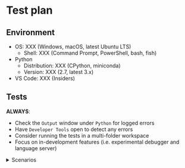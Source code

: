# Test plan

## Environment

- OS: XXX (Windows, macOS, latest Ubuntu LTS)
  - Shell: XXX (Command Prompt, PowerShell, bash, fish)
- Python
  - Distribution: XXX (CPython, miniconda)
  - Version: XXX (2.7, latest 3.x)
- VS Code: XXX (Insiders)

## Tests

**ALWAYS**:
- Check the `Output` window under `Python` for logged errors
- Have `Developer Tools` open to detect any errors
- Consider running the tests in a multi-folder workspace
- Focus on in-development features (i.e. experimental debugger and language server)

<details>
  <summary>Scenarios</summary>

### [Environment](https://code.visualstudio.com/docs/python/environments)
#### Interpreters

- [ ] Interpreter is [shown in the status bar](https://code.visualstudio.com/docs/python/environments#_choosing-an-environment)
- [ ] An interpreter can be manually specified using the [`Select Interpreter` command](https://code.visualstudio.com/docs/python/environments#_choosing-an-environment)
- [ ] Detected system-installed interpreters
- [ ] Detected an Anaconda installation
- [ ] (Linux/macOS) Detected all interpreters installed w/ [pyenv](https://github.com/pyenv/pyenv) detected
- [ ] [`"python.pythonPath"`](https://code.visualstudio.com/docs/python/environments#_manually-specifying-an-interpreter) triggers an update in the status bar
- [ ] `Run Python File in Terminal`
- [ ] `Run Selection/Line in Python Terminal`
  - [ ] Right-click
  - [ ] Command
  - [ ] `Shift+Enter`

#### Virtual environments

**ALWAYS**:
- Use the latest version of Anaconda
- Realize that `conda` is slow
- Create an environment with a space in their path somewhere as well as upper and lowercase characters
- Make sure that you do not have `python.pythonPath` specified in your `settings.json` when testing automatic detection
- Do note that the `Select Interpreter` drop-down window scrolls

- [ ] Detected a single virtual environment at the top-level of the workspace folder on Mac when when `python` command points to default Mac Python installation or `python` command fails in the terminal.
  - [ ] Appropriate suffix label specified in status bar (e.g. `(venv)`)
- [ ] Detected a single virtual environment at the top-level of the workspace folder on Windows when `python` fails in the terminal.
  - [ ] Appropriate suffix label specified in status bar (e.g. `(venv)`)
- [ ] Detected a single virtual environment at the top-level of the workspace folder
  - [ ] Appropriate suffix label specified in status bar (e.g. `(venv)`)
  - [ ] [`Create Terminal`](https://code.visualstudio.com/docs/python/environments#_activating-an-environment-in-the-terminal) works
    - [ ] Steals focus
    - [ ] `"python.terminal.activateEnvironment": false` deactivates automatically running the activation script in the terminal
  - [ ] After the language server downloads it is able to complete its analysis of the environment w/o requiring a restart
- [ ] Detect multiple virtual environments contained in the directory specified in `"python.venvPath"`
- [ ] Detected all [conda environments created with an interpreter](https://code.visualstudio.com/docs/python/environments#_conda-environments)
  - [ ] Appropriate suffix label specified in status bar (e.g. `(condaenv)`)
  - [ ] Prompted to install Pylint
    - [ ] Asked whether to install using conda or pip
    - [ ] Installs into environment
  - [ ] [`Create Terminal`](https://code.visualstudio.com/docs/python/environments#_activating-an-environment-in-the-terminal) works
    - [ ] `"python.terminal.activateEnvironment": false` deactivates automatically running the activation script in the terminal
  - [ ] After the language server downloads it is able to complete its analysis of the environment w/o requiring a restart
- [ ] (Linux/macOS until [`-m` is supported](https://github.com/Microsoft/vscode-python/issues/978)) Detected the virtual environment created by [pipenv](https://docs.pipenv.org/)
  - [ ] Appropriate suffix label specified in status bar (e.g. `(pipenv)`)
  - [ ] Prompt to install Pylint uses `pipenv install --dev`
  - [ ] [`Create Terminal`](https://code.visualstudio.com/docs/python/environments#_activating-an-environment-in-the-terminal) works
    - [ ] `"python.terminal.activateEnvironment": false` deactivates automatically running the activation script in the terminal
  - [ ] After the language server downloads it is able to complete its analysis of the environment w/o requiring a restart
- [ ] (Linux/macOS) Virtual environments created under `{workspaceFolder}/.direnv/python-{python_version}` are detected (for [direnv](https://direnv.net/) and its [`layout python3`](https://github.com/direnv/direnv/blob/master/stdlib.sh) support)
  - [ ] Appropriate suffix label specified in status bar (e.g. `(venv)`)

#### [Environment files](https://code.visualstudio.com/docs/python/environments#_environment-variable-definitions-file)
Sample files:
```python
# example.py
import os
print('Hello,', os.environ.get('WHO'), '!')
```
```
# .env
WHO=world
PYTHONPATH=some/path/somewhere
SPAM='hello ${WHO}'
````

**ALWAYS**:
- Make sure to use `Reload Window` between tests to reset your environment
- Note that environment files only apply under the debugger and Jedi

- [ ] Environment variables in a `.env` file are exposed when running under the debugger
- [ ] `"python.envFile"` allows for specifying an environment file manually (e.g. Jedi picks up `PYTHONPATH` changes)
- [ ] `envFile` in a `launch.json` configuration works
- [ ] simple variable substitution works

#### [Debugging](https://code.visualstudio.com/docs/python/environments#_python-interpreter-for-debugging)

- [ ] `pythonPath` setting in your `launch.json` overrides your `python.pythonPath` default setting

### [Linting](https://code.visualstudio.com/docs/python/linting)

**ALWAYS**:
- Check under the `Problems` tab to see e.g. if a linter is raising errors

#### Pylint/default linting
[Prompting to install Pylint is covered under `Environments` above]

For testing the disablement of the default linting rules for Pylint:
```ini
# pylintrc
[MESSAGES CONTROL]
enable=bad-names
```
```python3
# example.py
foo = 42  # Marked as a blacklisted name.
```
- [ ] Installation via the prompt installs Pylint as appropriate
  - [ ] Uses `--user` for system-install of Python
  - [ ] Installs into a virtual environment environment directly
- [ ] Pylint works
- [ ] `"python.linting.pylintUseMinimalCheckers": false` turns off the default rules w/ no `pylintrc` file present
- [ ] The existence of a `pylintrc` file turns off the default rules

#### Other linters

**Note**:
- You can use the `Run Linting` command to run a newly installed linter
- When the extension installs a new linter, it turns off all other linters

- [ ] flake8 works
  - [ ] `Select linter` lists the linter and installs it if necessary
- [ ] mypy works
  - [ ] `Select linter` lists the linter and installs it if necessary
- [ ] pep8 works
  - [ ] `Select linter` lists the linter and installs it if necessary
- [ ] prospector works
  - [ ] `Select linter` lists the linter and installs it if necessary
- [ ] pydocstyle works
  - [ ] `Select linter` lists the linter and installs it if necessary
- [ ] pylama works
  - [ ] `Select linter` lists the linter and installs it if necessary
- [ ] 3 or more linters work simultaneously (make sure you have turned on the linters in your `settings.json`)
  - [ ] `Run Linting` runs all activated linters
  - [ ] `"python.linting.enabled": false` disables all linters
  - [ ] The `Enable Linting` command changes `"python.linting.enabled"`
- [ ] `"python.linting.lintOnSave` works

### [Editing](https://code.visualstudio.com/docs/python/editing)

#### [IntelliSense](https://code.visualstudio.com/docs/python/editing#_autocomplete-and-intellisense)

Please also test for general accuracy on the most "interesting" code you can find.

- [ ] `"python.autoComplete.extraPaths"` works
- [ ] `"python.autocomplete.addBrackets": true` causes auto-completion of functions to append `()`

#### [Formatting](https://code.visualstudio.com/docs/python/editing#_formatting)
Sample file:
```python
# There should be _some_ change after running `Format Document`.
import os,sys;
def foo():pass
```

- [ ] Prompted to install a formatter if none installed and `Format Document` is run
  - [ ] Installing `autopep8` works
  - [ ] Installing `black` works
  - [ ] Installing `yapf` works
- [ ] Formatters work with default settings (i.e. `"python.formatting.provider"` is specified but not matching `*Path`or `*Args` settings)
  - [ ] autopep8
  - [ ] black
  - [ ] yapf
- [ ] Formatters work when appropriate `*Path` and `*Args` settings are specified (use absolute paths; use `~` if possible)
  - [ ] autopep8
  - [ ] black
  - [ ] yapf
- [ ] `"editor.formatOnType": true` works and has expected results

#### [Refactoring](https://code.visualstudio.com/docs/python/editing#_refactoring)

- [ ] [`Extract Variable`](https://code.visualstudio.com/docs/python/editing#_extract-variable) works
  - [ ] You are prompted to install `rope` if it is not already available
- [ ] [`Extract method`](https://code.visualstudio.com/docs/python/editing#_extract-method) works
  - [ ] You are prompted to install `rope` if it is not already available
- [ ] [`Sort Imports`](https://code.visualstudio.com/docs/python/editing#_sort-imports) works

### [Debugging](https://code.visualstudio.com/docs/python/debugging)

- [ ] [Configurations](https://code.visualstudio.com/docs/python/debugging#_debugging-specific-app-types) work (see [`package.json`](https://github.com/Microsoft/vscode-python/blob/master/package.json) and the `"configurationSnippets"` section for all of the possible configurations)
- [ ] Running code from start to finish w/ no special debugging options (e.g. no breakpoints)
- [ ] Breakpoint-like things
  - [ ] Breakpoint
    - [ ] Set
    - [ ] Hit
  - [ ] Conditional breakpoint
    - [ ] Expression
      - [ ] Set
      - [ ] Hit
    - [ ] Hit count
      - [ ] Set
      - [ ] Hit
  - [ ] Logpoint
    - [ ] Set
    - [ ] Hit
- [ ] Stepping
  - [ ] Over
  - [ ] Into
  - [ ] Out
- [ ] Can inspect variables
  - [ ] Through hovering over variable in code
  - [ ] `Variables` section of debugger sidebar
- [ ] [Remote debugging](https://code.visualstudio.com/docs/python/debugging#_remote-debugging) works
  - [ ] ... over SSH
- [ ] [App Engine](https://code.visualstudio.com/docs/python/debugging#_google-app-engine-debugging)

### [Unit testing](https://code.visualstudio.com/docs/python/unit-testing)

#### [`unittest`](https://code.visualstudio.com/docs/python/unit-testing#_unittest-configuration-settings)
```python
import unittest

MODULE_SETUP = False


def setUpModule():
    global MODULE_SETUP
    MODULE_SETUP = True


class PassingSetupTests(unittest.TestCase):
    CLASS_SETUP = False
    METHOD_SETUP = False

    @classmethod
    def setUpClass(cls):
        cls.CLASS_SETUP = True

    def setUp(self):
        self.METHOD_SETUP = True

    def test_setup(self):
        self.assertTrue(MODULE_SETUP)
        self.assertTrue(self.CLASS_SETUP)
        self.assertTrue(self.METHOD_SETUP)


class PassingTests(unittest.TestCase):

    def test_passing(self):
        self.assertEqual(42, 42)

    def test_passing_still(self):
        self.assertEqual("silly walk", "silly walk")


class FailingTests(unittest.TestCase):

    def test_failure(self):
        self.assertEqual(42, -13)

    def test_failure_still(self):
        self.assertEqual("I'm right!", "no, I am!")
```
- [ ] `Run All Unit Tests` triggers the prompt to configure the test runner
- [ ] Tests are discovered (as shown by code lenses on each test)
  - [ ] Code lens for a class runs all tests for that class
  - [ ] Code lens for a method runs just that test
    - [ ] `Run Test` works
    - [ ] `Debug Test` works
    - [ ] Module/suite setup methods are also run (run the `test_setup` method to verify)

#### [`pytest`](https://code.visualstudio.com/docs/python/unit-testing#_pytest-configuration-settings)
```python
def test_passing():
    assert 42 == 42

def test_failure():
    assert 42 == -13
```

- [ ] `Run All Unit Tests` triggers the prompt to configure the test runner
  - [ ] `pytest` gets installed
- [ ] Tests are discovered (as shown by code lenses on each test)
  - [ ] `Run Test` works
  - [ ] `Debug Test` works
- [ ] A `Diagnostic` is shown in the problems pane for each failed/skipped test
  - [ ] The `Diagnostic`s are organized according to the file the test was executed from (not neccesarily the file it was defined in)
  - [ ] The appropriate `DiagnosticRelatedInformation` is shown for each `Diagnostic`
  - [ ] The `DiagnosticRelatedInformation` reflects the traceback for the test

#### [`nose`](https://code.visualstudio.com/docs/python/unit-testing#_nose-configuration-settings)
```python
def test_passing():
    assert 42 == 42

def test_failure():
    assert 42 == -13
```

- [ ] `Run All Unit Tests` triggers the prompt to configure the test runner
  - [ ] Nose gets installed
- [ ] Tests are discovered (as shown by code lenses on each test)
  - [ ] `Run Test` works
  - [ ] `Debug Test` works

#### General

- [ ] Code lenses appears
  - [ ] `Run Test` lens works (and status bar updates as appropriate)
  - [ ] `Debug Test` lens works
  - [ ] Appropriate ✔/❌ shown for each test
- [ ] Status bar is functioning
  - [ ] Appropriate test results displayed
  - [ ] `Run All Unit Tests` works
  - [ ] `Discover Unit Tests` works (resets tests result display in status bar)
  - [ ] `Run Unit Test Method ...` works
  - [ ] `View Unit Test Output` works
  - [ ] After having at least one failure, `Run Failed Tests` works
- [ ] `Configure Unit Tests` works
  - [ ] quick pick for framework (and its settings)
  - [ ] selected framework enabled in workspace settings
  - [ ] framework's config added (and old config removed)
  - [ ] other frameworks disabled in workspace settings
- [ ] `Configure Unit Tests` does not close if it loses focus
- [ ] Cancelling configuration does not leave incomplete settings

</details>
